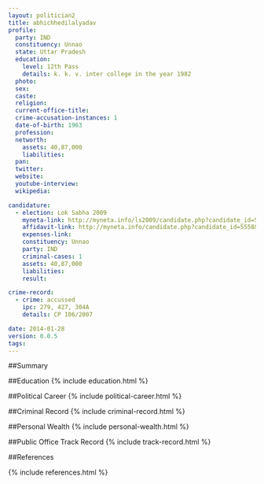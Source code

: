 ```yaml
---
layout: politician2
title: abhichhedilalyadav
profile: 
  party: IND
  constituency: Unnao
  state: Uttar Pradesh
  education: 
    level: 12th Pass
    details: k. k. v. inter college in the year 1982
  photo: 
  sex: 
  caste: 
  religion: 
  current-office-title: 
  crime-accusation-instances: 1
  date-of-birth: 1963
  profession: 
  networth: 
    assets: 40,87,000
    liabilities: 
  pan: 
  twitter: 
  website: 
  youtube-interview: 
  wikipedia: 

candidature: 
  - election: Lok Sabha 2009
    myneta-link: http://myneta.info/ls2009/candidate.php?candidate_id=5558
    affidavit-link: http://myneta.info/candidate.php?candidate_id=5558&scan=original
    expenses-link: 
    constituency: Unnao 
    party: IND
    criminal-cases: 1
    assets: 40,87,000
    liabilities: 
    result:  

crime-record: 
  - crime: accussed
    ipc: 279, 427, 304A
    details: CP 106/2007 

date: 2014-01-28
version: 0.0.5
tags: 
---
```

##Summary


##Education
{% include education.html %}


##Political Career
{% include political-career.html %}


##Criminal Record
{% include criminal-record.html %}


##Personal Wealth
{% include personal-wealth.html %}


##Public Office Track Record
{% include track-record.html %}


##References


{% include references.html %}